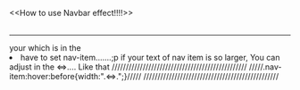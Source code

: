 <h align="center"><<How to use Navbar effect!!!!>></h>
<br><br>
<hr>
your <a>which is in the <li> have to set nav-item.......;p
if your text of nav item is so larger,
You can adjust in the <=>....
Like that
////////////////////////////////////////////////
/////.nav-item:hover:before{width:".<=>.";}/////
////////////////////////////////////////////////
